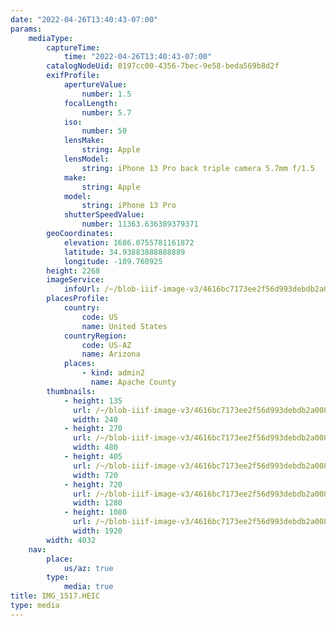 ```yaml
---
date: "2022-04-26T13:40:43-07:00"
params:
    mediaType:
        captureTime:
            time: "2022-04-26T13:40:43-07:00"
        catalogNodeUid: 0197cc00-4356-7bec-9e58-beda569b8d2f
        exifProfile:
            apertureValue:
                number: 1.5
            focalLength:
                number: 5.7
            iso:
                number: 50
            lensMake:
                string: Apple
            lensModel:
                string: iPhone 13 Pro back triple camera 5.7mm f/1.5
            make:
                string: Apple
            model:
                string: iPhone 13 Pro
            shutterSpeedValue:
                number: 11363.636389379371
        geoCoordinates:
            elevation: 1686.0755781161872
            latitude: 34.93883888888889
            longitude: -109.760925
        height: 2268
        imageService:
            infoUrl: /~/blob-iiif-image-v3/4616bc7173ee2f56d993debdb2a008d1630f5c44dcdea24fd0e22fafd8aac363/info.json
        placesProfile:
            country:
                code: US
                name: United States
            countryRegion:
                code: US-AZ
                name: Arizona
            places:
                - kind: admin2
                  name: Apache County
        thumbnails:
            - height: 135
              url: /~/blob-iiif-image-v3/4616bc7173ee2f56d993debdb2a008d1630f5c44dcdea24fd0e22fafd8aac363/full/240%2C135/0/default.jpg
              width: 240
            - height: 270
              url: /~/blob-iiif-image-v3/4616bc7173ee2f56d993debdb2a008d1630f5c44dcdea24fd0e22fafd8aac363/full/480%2C270/0/default.jpg
              width: 480
            - height: 405
              url: /~/blob-iiif-image-v3/4616bc7173ee2f56d993debdb2a008d1630f5c44dcdea24fd0e22fafd8aac363/full/720%2C405/0/default.jpg
              width: 720
            - height: 720
              url: /~/blob-iiif-image-v3/4616bc7173ee2f56d993debdb2a008d1630f5c44dcdea24fd0e22fafd8aac363/full/1280%2C720/0/default.jpg
              width: 1280
            - height: 1080
              url: /~/blob-iiif-image-v3/4616bc7173ee2f56d993debdb2a008d1630f5c44dcdea24fd0e22fafd8aac363/full/1920%2C1080/0/default.jpg
              width: 1920
        width: 4032
    nav:
        place:
            us/az: true
        type:
            media: true
title: IMG_1517.HEIC
type: media
---
```

